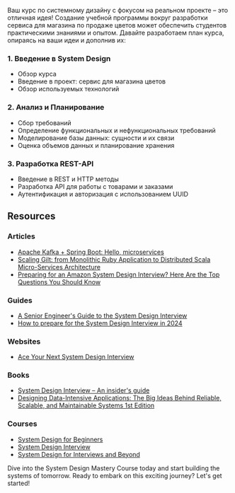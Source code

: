Ваш курс по системному дизайну с фокусом на реальном проекте – это отличная идея! Создание учебной программы вокруг разработки сервиса для магазина по продаже цветов может обеспечить студентов практическими знаниями и опытом. Давайте разработаем план курса, опираясь на ваши идеи и дополнив их:

### 1. Введение в System Design
- Обзор курса
- Введение в проект: сервис для магазина цветов
- Обзор используемых технологий

### 2. Анализ и Планирование
- Сбор требований
- Определение функциональных и нефункциональных требований
- Моделирование базы данных: сущности и их связи
- Оценка объемов данных и планирование хранения

### 3. Разработка REST-API
- Введение в REST и HTTP методы
- Разработка API для работы с товарами и заказами
- Аутентификация и авторизация с использованием UUID


## Resources

### Articles
- [Apache Kafka + Spring Boot: Hello, microservices](https://habr.com/ru/articles/440400/)
- [Scaling Gilt: from Monolithic Ruby Application to Distributed Scala Micro-Services Architecture](https://www.infoq.com/presentations/scale-gilt/)
- [Preparing for an Amazon System Design Interview? Here Are the Top Questions You Should Know](https://www.designgurus.io/blog/system-design-interview-amazon)

### Guides
- [A Senior Engineer's Guide to the System Design Interview](https://interviewing.io/guides/system-design-interview)
- [How to prepare for the System Design Interview in 2024](https://www.educative.io/blog/how-to-prepare-system-design-interview)

### Websites
- [Ace Your Next System Design Interview](https://bytebytego.com)

### Books
- [System Design Interview – An insider's guide](https://www.amazon.com/System-Design-Interview-insiders-Second/dp/B08CMF2CQF/ref=sr_1_1?crid=36XVGTCRTPFDN&dib=eyJ2IjoiMSJ9.CZwZ7txhICEtME2JuLCqj9Bkde4opffmKt_uE1rHfEIuU3pvlwtooDoI4dbsE_L6awgyQ092OEb8qvSRZtUxKbm4tCrx1n18_-a_tACNRk1CYOwbY4-e5irjuqBgJOWckC6py8fFQAE7-a0tWrlc_nkYwK-8cxuJyhqToOkZrRcwE0nx8-O3DKDjeaSRswucUzzsJhuPoUddemlDb9IhBsB1gR-ZTEuFcJDMBdEEqB8.lAS9UidM0H0LXqeapMXcv-QKliwNIRN7VLP6UBry33U&dib_tag=se&keywords=system+design+interview&qid=1712001231&sprefix=ssytem+des%2Caps%2C200&sr=8-1)
- [Designing Data-Intensive Applications: The Big Ideas Behind Reliable, Scalable, and Maintainable Systems 1st Edition](https://www.amazon.com/Designing-Data-Intensive-Applications-Reliable-Maintainable/dp/1449373321/ref=sr_1_8?crid=36XVGTCRTPFDN&dib=eyJ2IjoiMSJ9.CZwZ7txhICEtME2JuLCqj9Bkde4opffmKt_uE1rHfEIuU3pvlwtooDoI4dbsE_L6awgyQ092OEb8qvSRZtUxKbm4tCrx1n18_-a_tACNRk1CYOwbY4-e5irjuqBgJOWckC6py8fFQAE7-a0tWrlc_nkYwK-8cxuJyhqToOkZrRcwE0nx8-O3DKDjeaSRswucUzzsJhuPoUddemlDb9IhBsB1gR-ZTEuFcJDMBdEEqB8.lAS9UidM0H0LXqeapMXcv-QKliwNIRN7VLP6UBry33U&dib_tag=se&keywords=system+design+interview&qid=1712001231&sprefix=ssytem+des%2Caps%2C200&sr=8-8)

### Courses
- [System Design for Beginners](https://neetcode.io/courses/system-design-for-beginners/0)
- [System Design Interview](https://neetcode.io/courses/system-design-interview/0)
- [System Design for Interviews and Beyond](https://leetcode.com/explore/featured/card/system-design-for-interviews-and-beyond/)

Dive into the System Design Mastery Course today and start building the systems of tomorrow. Ready to embark on this exciting journey? Let's get started!